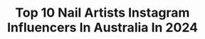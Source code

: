 ---
title: Top 10 Nail Artists Instagram Influencers In Australia In 2024
description: >-
  Find top nail artists Instagram influencers in Australia in 2024. Most popular hashtags: #nails #nailart #nailartist #nailsofinstagram.
platform: Instagram
hits: 13
text_top: Analyze the top-rated Instagram influencers on inBeat.
text_bottom: Our search engine has 13 Instagram influencers like this in Australia for you to pitch.
profiles:
  - username: "so_nailicious"
    fullname: >-
      Maria V SoNailicious®
    bio: >-
      Nail Artist / Trendsetter Owner of @sonailicious_boutique Spreading nail art magic & supporting nail artists! 💫 INTERSTELLAR is HERE! 🤩👇
    location: "Australia"
    followers: 89584
    engagement: 136
    commentsToLikes: 0.044353
    id: ck5hsq6f7x0900i11fhgclbqm
    verified: false
    hashtags: "#newyorknails, #mavala, #nailsonfleek, #nailtutorial"
  - username: "liampeternails"
    fullname: >-
      𝕷𝖎𝖆𝖒 𝕻𝖊𝖙𝖊𝖗 - 𝕹𝖆𝖎𝖑 𝕬𝖗𝖙𝖎𝖘𝖙
    bio: >-
      Nail artist/tech Nails are for anybody! ALL bodies Non-binary,they/them In Naarm (Melbourne) BA for @the_gelbottle_inc 🇦🇺 @thegelbottleaus @soak.bar
    location: "Australia"
    followers: 28864
    engagement: 284
    commentsToLikes: 0.041726
    id: ck5hl93lqjsmo0i11yg9mshfm
    verified: false
    hashtags: "#frenchnails, #holographic, #soakbarandbeauty, #longnails"
  - username: "missbettyrose"
    fullname: >-
      🕷 MISS BETTY ROSE🕷
    bio: >-
      ⚡️SYDNEY NAIL ARTIST⚡️ 💅🏼 HANDPAINTED PRESS ON NAILS💅🏼 🦋 SYDNEY SALON BOOKINGS ⬇️ 🔥ENQUIRIES TEXT: 0421496649🔥
    location: "Australia"
    followers: 64754
    engagement: 213
    commentsToLikes: 0.040792
    id: ck5cigz52smq40i11a9jge18k
    verified: false
    hashtags: "#nailpromote, #nailartclub, #nailsonfleek, #nailstagram"
  - username: "nailsbylaurissa"
    fullname: >-
      Sydney Nail Artist
    bio: >-
      On leave until September 18 Educator & Acrylic Specialist Private 1:1 Training available EMAIL only 📩 sorry, no dm Earlwood, Sydney 📍
    location: "Australia"
    followers: 23358
    engagement: 223
    commentsToLikes: 0.039643
    id: ck6tykw5p4c080j71ku6rxa3m
    verified: false
    hashtags: "#nailartist, #sydneynailartist, #nails, #sydneynails"
  - username: "lovelypalaceofbeauty"
    fullname: >-
      Beauty and Style 💅💋💍👜
    bio: >-
      💅Follow for some awesome nail/makeup ideas.💋
    location: "Australia"
    followers: 84422
    engagement: 97
    commentsToLikes: 0.008024
    id: ckaoyahs0gomz0i783a4sz845
    verified: false
    hashtags: ""
  - username: "cjartistry"
    fullname: >-
      SYDNEY’S #1 NAIL SALON
    bio: >-
      TAP THE LINK TO BOOK ONLINE 💅🏼 📍Granville, NSW 🇦🇺 🎓 Academy @cjacademyau 💅 Supplies @cjsupplyau
    location: "Australia"
    followers: 47437
    engagement: 33
    commentsToLikes: 0.009570
    id: cloxoe2neza3k0j08c6prc2ql
    verified: false
    hashtags: "#nailartist, #pedicure, #almondnails, #sydneynails"
  - username: "thepaintedkoi"
    fullname: >-
      Alecia Mounixay Nail Art inspo
    bio: >-
      Stickers from @kandikoishop Classes coming soon @kiaraskynails and @glamandglits ambassador use code “KOI10”
    location: "Australia"
    followers: 52194
    engagement: 168
    commentsToLikes: 0.045650
    id: ck0vy5f882bkh0i19edgzmk02
    verified: false
    hashtags: "#nailsmagazine, #nailsofinstagram, #sculptednails, #pinknails"
  - username: "sassnailartistry"
    fullname: >-
      Viki | Nail Artist + Trainer
    bio: >-
      💅🏼GELX ONLY SPECIALIST 📍Essendon 3040 Melbourne/Naarm
    location: "Australia"
    followers: 71943
    engagement: 104
    commentsToLikes: 0.036709
    id: ckaorhdihn83z0i7848dtqfrs
    verified: false
    hashtags: "#ombrenails, #flamenails, #chromenails, #goldnails"
  - username: "princesscece"
    fullname: >-
      🌸Cece🌸
    bio: >-
      💖 Cats | Melb | Pole | Ravenclaw⚡💖 🐱♡｡･23 ･*(❀´◡`❀)*･161cm･｡♡🐱 Junk @cecesjunkpile 👌🏻
    location: "Australia"
    followers: 21704
    engagement: 200
    commentsToLikes: 0.043992
    id: ck0ttz2qx4y1l0i19aeyygtot
    verified: false
    hashtags: "#pastels, #cute, #poledancing, #kawaii"
  - username: "genevievejauquet"
    fullname: >-
      💋 GENEVIEVE Jauquet Perez
    bio: >-
      ⚪ Makeup Artist - Photography - Retouching ⚪ Sydney, Australia ⚪ Business: makeupbygj@gmail.com YouTube:
    location: "Australia"
    followers: 40019
    engagement: 582
    commentsToLikes: 0.019240
    id: ck6tvadzul3830j71pkuiq810
    verified: false
    hashtags: "#genevievejauquet, #mattenails, #beautyretouching, #manicure"
---
